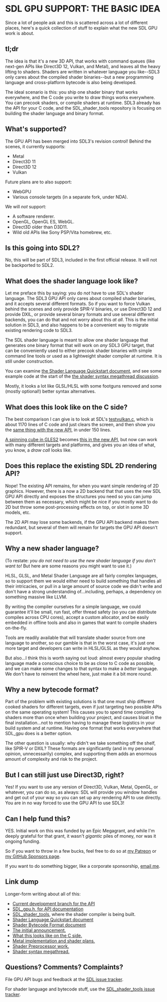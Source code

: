 
# SDL GPU SUPPORT: THE BASIC IDEA

Since a lot of people ask and this is scattered across a lot of different
places, here's a quick collection of stuff to explain what the new SDL GPU
work is about.

## tl;dr

The idea is that it's a new 3D API, that works with command queues (like
next-gen APIs like Direct3D 12, Vulkan, and Metal), and leaves all the heavy
lifting to shaders. Shaders are written in whatever language you like--SDL3
only cares about the compiled shader binaries--but a new programming language
and cross-platform bytecode is also being developed.

The ideal scenario is this: you ship one shader binary that works
everywhere, and the C code you write to draw things works everywhere.
You can precook shaders, or compile shaders at runtime. SDL3 already has
the API for your C code, and the SDL_shader_tools repository is focusing
on building the shader language and binary format.

## What's supported?

The GPU API has been merged into SDL3's revision control!
Behind the scenes, it currently supports:

- Metal
- Direct3D 11
- Direct3D 12
- Vulkan

Future plans are to also support:

- WebGPU
- Various console targets (in a separate fork, under NDA).

We will _not_ support:

- A software renderer.
- OpenGL, OpenGL ES, WebGL.
- Direct3D older than D3D11.
- Wild old APIs like Sony PSP/Vita homebrew, etc.

## Is this going into SDL2?

No, this will be part of SDL3, included in the first official release. It will not be backported to SDL2.

## What does the shader language look like?

Let me preface this by saying: you do _not_ have to use SDL's shader language. The SDL3 GPU 
API only cares about compiled shader binaries, and it accepts several different formats. So
if you want to force Vulkan behind the scenes and only provide SPIR-V binaries, or use
Direct3D 12 and provide DXIL, or provide several binary formats and use several different
backends, you can do that and not worry about this _at all_. This is the initial solution in
SDL3, and also happens to be a convenient way to migrate existing rendering code to SDL3.

The SDL shader language is meant to allow one shader language that generates one binary
format that will work on _any_ SDL3 GPU target, that can be conveniently used to either 
precook shader binaries with simple command line tools or used as a lightweight shader
compiler at runtime. It is still under construction.

You can examine [the Shader Language Quickstart document](README-shader-language-quickstart.md), and see some
example code at the start of the [the shader syntax megathread discussion](https://github.com/libsdl-org/SDL_shader_tools/issues/3).

Mostly, it looks a lot like GLSL/HLSL with some footguns removed and some
(mostly optional!) better syntax alternatives.


## What does this look like on the C side?

The best comparison I can give is to look at SDL's [testvulkan.c](https://github.com/libsdl-org/SDL/blob/main/test/testvulkan.c),
which is about 1170 lines of C code and just clears the screen, and then
show you the [same thing with the new API](https://github.com/libsdl-org/SDL/blob/main/test/testgpu_simple_clear.c),
in under 150 lines.

[A spinning cube in GLES2](https://github.com/icculus/SDL/blob/gpu-api/test/testgles2.c) becomes
[this in the new API](https://github.com/libsdl-org/SDL/blob/main/test/testgpu_spinning_cube.c),
but now can work with many different targets and platforms, and gives you an idea of what, you
know, a _draw call_ looks like.


## Does this replace the existing SDL 2D rendering API?

Nope! The existing API remains, for when you want simple rendering of 2D
graphics. However, there is a now a 2D backend that that uses the new SDL
GPU API directly and exposes the structures you need so you can
jump between them as necessary, which might be nice if you mostly want to
do 2D but throw some post-processing effects on top, or slot in some 3D
models, etc.

The 2D API may lose some backends, if the GPU API backend makes them
redundant, but several of them will remain for targets the GPU API doesn't
support.


## Why a new shader language?

(To restate: _you do not need to use the new shader language if you don't want to!_
But here are some reasons you might want to use it.)

HLSL, GLSL, and Metal Shader Language are all fairly complex languages, so to
support them we would either need to build something that handles all their 
intricacies, or pull in a large amount of source code we didn't write and don't
have a strong understanding of...including, perhaps, a dependency on something
massive like LLVM.

By writing the compiler ourselves for a simple language, we could guarantee it'll
be small, run fast, offer thread safety (so you can distribute compiles across CPU
cores), accept a custom allocator, and be easily embedded in offline tools and also
in games that want to compile shaders on-the-fly.

Tools are readily available that will translate shader source from one language to
another, so our gamble is that in the worst case, it's just one more target and
developers can write in HLSL/GLSL as they would anyhow.

But also...I think this is worth saying out loud: almost every popular shading
language made a conscious choice to be as close to C code as possible, and we can
make some changes to that syntax to make a _better_ language. We don't have to
reinvent the wheel here, just make it a bit more round.


## Why a new bytecode format?

Part of the problem with existing solutions is that one must ship different cooked shaders
for different targets, even if just targeting two possible APIs on the same operating system!
This causes you to spend time compiling shaders more than once when building your
project, and causes bloat in the final installation...not to mention having to manage these
logistics in your build system and at runtime. Having one format that works everywhere that
SDL_gpu does is a better option.

The other question is usually: why didn't we take something off the shelf, like SPIR-V or
DXIL? These formats are significantly (and in my personal opinion, unnecessarily) complex,
and supporting them adds an enormous amount of complexity and risk to the project.


## But I can still just use Direct3D, right?

Yes! If you want to use any version of Direct3D, Vulkan, Metal, OpenGL, or whatever,
you can do so, as always: SDL will provide you window handles and get out of your
way so you can set up any rendering API to use directly. You are in no way forced to
use the GPU API to use SDL3!


## Can I help fund this?

YES. Initial work on this was funded by an Epic Megagrant, and while I'm
deeply grateful for that grant, it wasn't _gigantic_ piles of money, nor
was it ongoing funding.

So if you want to throw in a few bucks, feel free to do so at
[my Patreon](https://patreon.com/icculus) or
[my GitHub Sponsors page](https://github.com/sponsors/icculus).

If you want to do something bigger, like a corporate sponsorship,
[email me](mailto:icculus@icculus.org).


## Link dump

Longer-form writing about all of this:

- [Current development branch for the API](https://github.com/icculus/SDL/tree/gpu-api)
- [SDL_gpu.h, for API documentation](https://github.com/icculus/SDL/blob/gpu-api/include/SDL3/SDL_gpu.h)
- [SDL_shader_tools](https://github.com/libsdl-org/SDL_shader_tools), where the shader compiler is being built.
- [Shader Language Quickstart document](README-shader-language-quickstart.md)
- [Shader Bytecode Format document](README-bytecode-format.md)
- [The initial announcement.](https://www.patreon.com/posts/new-project-top-58563886)
- [What this looks like on the C side.](https://www.patreon.com/posts/sdl-gpu-update-65960741)
- [Metal implementation and shader plans.](https://www.patreon.com/posts/sdl-gpu-apple-66552682)
- [Shader Preprocessor work.](https://www.patreon.com/posts/sdl-gpu-and-67437415)
- [Shader syntax megathread.](https://github.com/icculus/SDL/issues/3)


## Questions? Comments? Complaints?

File GPU API bugs and feedback at the [SDL issue tracker](https://github.com/libsdl-org/SDL/issues/new).

For shader language and bytecode stuff, use the [SDL_shader_tools issue tracker](https://github.com/libsdl-org/SDL_shader_tools/issues/new).
